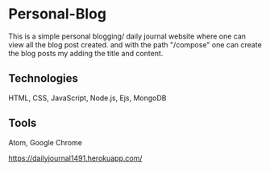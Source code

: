 # Personal-Blog
This is a simple personal blogging/ daily journal website where one can view all the blog post created. and with the path "/compose" one can create the blog posts my adding the title and content.

## Technologies
HTML, CSS, JavaScript, Node.js, Ejs, MongoDB

## Tools
Atom, Google Chrome

https://dailyjournal1491.herokuapp.com/
